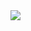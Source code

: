 <img src="https://github-readme-stats.vercel.app/api/top-langs/?username=mohamedaatid&layout=compact&theme=dark&langs_count=16&card_width=600&hide_border=true&bg_color=00000000"/>

